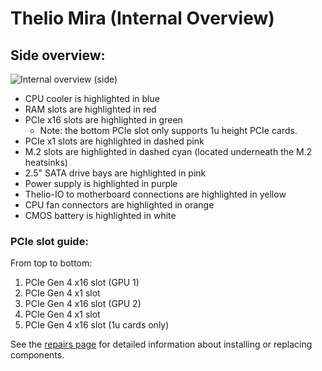 # Thelio Mira (Internal Overview)

## Side overview:

![Internal overview (side)](./img/internal-labeled.png)

- CPU cooler is highlighted in blue
- RAM slots are highlighted in red
- PCIe x16 slots are highlighted in green
  - Note: the bottom PCIe slot only supports 1u height PCIe cards.
- PCIe x1 slots are highlighted in dashed pink
- M.2 slots are highlighted in dashed cyan (located underneath the M.2 heatsinks)
- 2.5" SATA drive bays are highlighted in pink
- Power supply is highlighted in purple
- Thelio-IO to motherboard connections are highlighted in yellow
- CPU fan connectors are highlighted in orange
- CMOS battery is highlighted in white

### PCIe slot guide:

From top to bottom:

1. PCIe Gen 4 x16 slot (GPU 1)
2. PCIe Gen 4 x1 slot
3. PCIe Gen 4 x16 slot (GPU 2)
4. PCIe Gen 4 x1 slot
5. PCIe Gen 4 x16 slot (1u cards only)

See the [repairs page](./repairs.md) for detailed information about installing or replacing components.
